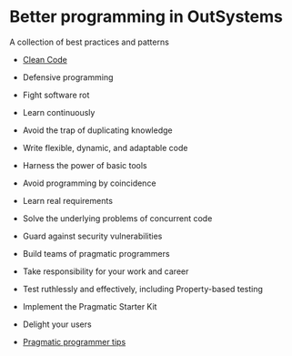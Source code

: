 # Better programming in OutSystems

A collection of best practices and patterns

* [Clean Code](cleancode.md)
* Defensive programming

* Fight software rot
* Learn continuously
* Avoid the trap of duplicating knowledge
* Write flexible, dynamic, and adaptable code
* Harness the power of basic tools
* Avoid programming by coincidence
* Learn real requirements
* Solve the underlying problems of concurrent code
* Guard against security vulnerabilities
* Build teams of pragmatic programmers
* Take responsibility for your work and career
* Test ruthlessly and effectively, including Property-based testing
* Implement the Pragmatic Starter Kit
* Delight your users
* [Pragmatic programmer tips](pragmatic-programmer-tips.md)
